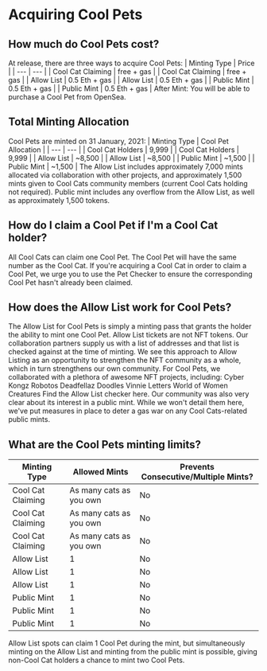 # Acquiring Cool Pets


## How much do Cool Pets cost?

At release, there are three ways to acquire Cool Pets:
| Minting Type | Price |
| --- | --- |
| Cool Cat Claiming | free + gas |
| Cool Cat Claiming | free + gas |
| Allow List | 0.5 Eth + gas |
| Allow List | 0.5 Eth + gas |
| Public Mint | 0.5 Eth + gas |
| Public Mint | 0.5 Eth + gas |
After Mint: You will be able to purchase a Cool Pet from OpenSea.

## Total Minting Allocation

Cool Pets are minted on 31 January, 2021:
| Minting Type | Cool Pet Allocation |
| --- | --- |
| Cool Cat Holders | 9,999 |
| Cool Cat Holders | 9,999 |
| Allow List | ~8,500 |
| Allow List | ~8,500 |
| Public Mint | ~1,500 |
| Public Mint | ~1,500 |
The Allow List includes approximately 7,000 mints allocated via collaboration with other projects, and approximately 1,500 mints given to Cool Cats community members (current Cool Cats holding not required).
Public mint includes any overflow from the Allow List, as well as approximately 1,500 tokens.

## How do I claim a Cool Pet if I'm a Cool Cat holder?

All Cool Cats can claim one Cool Pet. The Cool Pet will have the same number as the Cool Cat. If you're acquiring a Cool Cat in order to claim a Cool Pet, we urge you to use the Pet Checker to ensure the corresponding Cool Pet hasn't already been claimed. 

## How does the Allow List work for Cool Pets?

The Allow List for Cool Pets is simply a minting pass that grants the holder the ability to mint one Cool Pet. Allow List tickets are not NFT tokens. 
Our collaboration partners supply us with a list of addresses and that list is checked against at the time of minting. We see this approach to Allow Listing as an opportunity to strengthen the NFT community as a whole, which in turn strengthens our own community. For Cool Pets, we collaborated with a plethora of awesome NFT projects, including:
​Cyber Kongz​
​Robotos​
​Deadfellaz​
​Doodles​
​Vinnie Letters​
​World of Women​
​Creatures​
Find the Allow List checker here.
Our community was also very clear about its interest in a public mint. While we won't detail them here, we've put measures in place to deter a gas war on any Cool Cats-related public mints.

## What are the Cool Pets minting limits?

| Minting Type | Allowed Mints | Prevents Consecutive/Multiple Mints? |
| --- | --- | --- |
| Cool Cat Claiming | As many cats as you own | No |
| Cool Cat Claiming | As many cats as you own | No |
| Cool Cat Claiming | As many cats as you own | No |
| Allow List | 1 | No |
| Allow List | 1 | No |
| Allow List | 1 | No |
| Public Mint | 1 | No |
| Public Mint | 1 | No |
| Public Mint | 1 | No |
Allow List spots can claim 1 Cool Pet during the mint, but simultaneously minting on the Allow List and minting from the public mint is possible, giving non-Cool Cat holders a chance to mint two Cool Pets.

